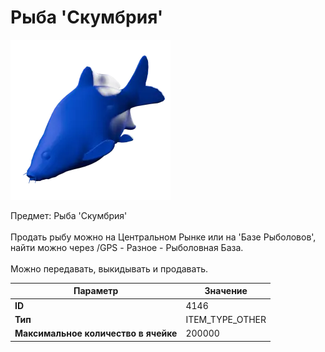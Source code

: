 # Рыба 'Скумбрия'

![Item Image](../img/4146.webp?raw=true)

Предмет: Рыба 'Скумбрия'<br><br>Продать рыбу можно на Центральном Рынке или на 'Базе Рыболовов', <br>найти можно через /GPS - Разное - Рыболовная База.<br><br>Можно передавать, выкидывать и продавать.


| Параметр | Значение |
|----------|----------|
| **ID** | 4146 |
| **Тип** | ITEM_TYPE_OTHER |
| **Максимальное количество в ячейке** | 200000 |

